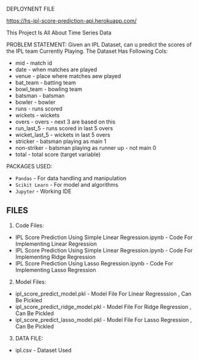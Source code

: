 DEPLOYNENT FILE

https://hs-ipl-score-prediction-api.herokuapp.com/

This Project Is All About Time Series Data 

PROBLEM STATEMENT:
Given an IPL Dataset, can u predict the scores of the IPL team Currently Playing. The Dataset Has Following Cols:
* mid - match id
* date - when matches are played
* venue - place where matches aew played
* bat_team - batting team
* bowl_team - bowling team
* batsman - batsman
* bowler - bowler
* runs - runs scored
* wickets - wickets
* overs - overs - next 3 are based on this
* run_last_5 - runs scored in last 5 overs
* wicket_last_5 - wickets in last 5 overs
* stricker - batsman playing as main 1
* non-striker - batsman playing as runner up - not main 0
* total - total score (target variable)


PACKAGES USED:
* `Pandas` - For data handling and manipulation
* `Scikit Learn` - For model and algorithms
* `Jupyter` - Working IDE


FILES
----------------------------
1. Code Files:
* IPL Score Prediction Using Simple Linear Regression.ipynb - Code For Implementing Linear Regression
* IPL Score Prediction Using Simple Linear Regression.ipynb - Code For Implementing Ridge Regression
* IPL Score Prediction Using Lasso Regression.ipynb - Code For Implementing Lasso Regression 

2. Model Files:
* ipl_score_predict_model.pkl - Model File For Linear Regresssion , Can Be Pickled
* ipl_score_predict_ridge_model.pkl - Model File For Ridge Regression , Can Be Pickled
* ipl_score_predict_lasso_model.pkl - Model File For Lasso Regression , Can Be Pickled

3. DATA FILE:
* ipl.csv - Dataset Used

